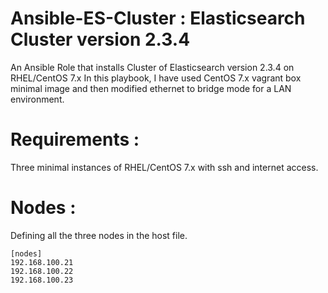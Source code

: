 # Ansible-ES-Cluster : Elasticsearch Cluster version 2.3.4

An Ansible Role that installs Cluster of Elasticsearch version 2.3.4 on RHEL/CentOS 7.x
In this playbook, I have used CentOS 7.x vagrant box minimal image and then modified ethernet to bridge mode for a LAN environment.  

# Requirements :

Three minimal instances of RHEL/CentOS 7.x with ssh and internet access.

# Nodes :

Defining all the three nodes in the host file.

```
[nodes]
192.168.100.21
192.168.100.22
192.168.100.23
```
